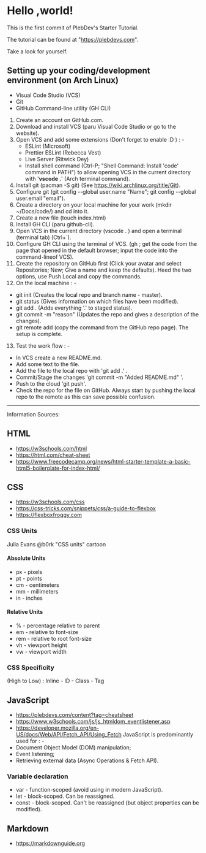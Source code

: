 # Hello ,world!

This is the first commit of PlebDev's Starter Tutorial.

The tutorial can be found at "https://plebdevs.com".

Take a look for yourself.

## Setting up your coding/development environment (on Arch Linux)
* Visual Code Studio (VCS)
* Git
* GitHub Command-line utility (GH CLI)
1. Create an account on GitHub.com.
2. Download and install VCS (paru Visual Code Studio or go to the website).
3. Open VCS and add some extensions (Don't forget to enable :D ) : -
   * ESLint (Microsoft)
   * Prettier ESLint (Rebecca Vest)
   * Live Server (Ritwick Dey)
   * Install shell command (Ctrl-P; "Shell Command: Install 'code' command in PATH") to allow opening VCS in the current directory with '**vscode .**' (Arch terminal command).
4. Install git (pacman -S git) (See https://wiki.archlinux.org/title/Git).
5. Configure git (git config --global user.name "Name"; git config --global user.email "email").
6. Create a directory on your local machine for your work (mkdir ~/Docs/code/) and cd into it.
7. Create a new file (touch index.html)
8. Install GH CLI (paru github-cli).
9. Open VCS in the current directory (vscode . ) and open a terminal (terminal tab) (Ctrl+`).
10. Configure GH CLI using the terminal of VCS. (gh ; get the code from the page that opened in the default browser; input the code into the command-lineof VCS).
11. Create the repository on GitHub first (Click your avatar and select Repositories; New; Give a name and keep the defaults). Heed the two options, use Push Local and copy the commands.
12. On the local machine : -
* git init (Creates the local repo and branch name - master).
* git status (Gives information on which files have been modified).
* git add . (Adds everything '.' to staged status).
* git commit -m "reason" (Updates the repo and gives a description of the changes).
* git remote add (copy the command from the GitHub repo page).
The setup is complete.
13. Test the work flow : -
- In VCS create a new README.md.
- Add some text to the file.
- Add the file to the local repo with 'git add .' .
- Commit/Stage the changes 'git commit -m "Added README.md" '.
- Push to the cloud 'git push'.
- Check the repo for the file on GitHub.
Always start by pushing the local repo to the remote as this can save possible confusion.

---

Information Sources:
## HTML
* https://w3schools.com/html
* https://html.com/cheat-sheet
* https://www.freecodecamp.org/news/html-starter-template-a-basic-html5-boilerplate-for-index-html/

## CSS
* https://w3schools.com/css
* https://css-tricks.com/snippets/css/a-guide-to-flexbox
* https://flexboxfroggy.com
### CSS Units
Julia Evans @b0rk "CSS units" cartoon
#### Absolute Units
* px - pixels
* pt - points
* cm - centimeters
* mm - millimeters
* in - inches
#### Relative Units
* % - percentage relative to parent
* em - relative to font-size
* rem - relative to root font-size
* vh - viewport height
* vw - viewport width
### CSS Specificity
 (High to Low) : Inline - ID - Class - Tag

## JavaScript
* https://plebdevs.com/content?tag=cheatsheet
* https://www.w3schools.com/js/js_htmldom_eventlistener.asp
* https://developer.mozilla.org/en-US/docs/Web/API/Fetch_API/Using_Fetch
JavaScript is predominantly used for : -
* Document Object Model (DOM) manipulation;
* Event listening;
* Retrieving external data (Async Operations & Fetch API).
### Variable declaration
* var - function-scoped (avoid using in modern JavaScript).
* let - block-scoped. Can be reassigned.
* const - block-scoped. Can't be reassigned (but object properties can be modified).


## Markdown
* https://markdownguide.org
